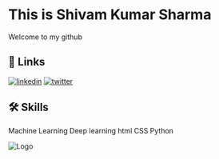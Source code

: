 
# This is Shivam Kumar Sharma
Welcome to my github


## 🔗 Links

[![linkedin](https://img.shields.io/badge/linkedin-0A66C2?style=for-the-badge&logo=linkedin&logoColor=white)](https://www.linkedin.com/in/shivam-kumar-sharma-816318200//)
[![twitter](https://img.shields.io/badge/twitter-1DA1F2?style=for-the-badge&logo=twitter&logoColor=white)](https://twitter.com/hiiShivamSharma)


## 🛠 Skills
Machine Learning
Deep learning 
html
CSS
Python





![Logo](https://github-readme-stats.vercel.app/api?username=iamshivamkumarsharma&&show_icons=true&title_color=ffffff&icon_color=bb2acf&text_color=daf7dc&bg_color=151515)

